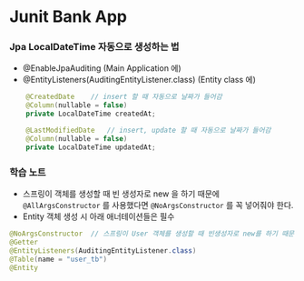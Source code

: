 # Junit Bank App

### Jpa LocalDateTime 자동으로 생성하는 법
- @EnableJpaAuditing (Main Application 에)
- @EntityListeners(AuditingEntityListener.class) (Entity class 에)
```java
    @CreatedDate    // insert 할 때 자동으로 날짜가 들어감
    @Column(nullable = false)
    private LocalDateTime createdAt;

    @LastModifiedDate   // insert, update 할 때 자동으로 날짜가 들어감
    @Column(nullable = false)
    private LocalDateTime updatedAt;
```

### 학습 노트
- 스프링이 객체를 생성할 때 빈 생성자로 new 을 하기 때문에 `@AllArgsConstructor` 를 사용했다면 `@NoArgsConstructor` 를 꼭 넣어줘야 한다.
- Entity 객체 생성 시 아래 애너테이션들은 필수
```java
@NoArgsConstructor  // 스프링이 User 객체를 생성할 때 빈생성자로 new를 하기 때문
@Getter
@EntityListeners(AuditingEntityListener.class)
@Table(name = "user_tb")
@Entity
```
 

